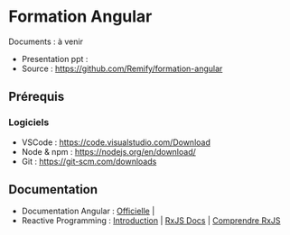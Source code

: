# Formation Angular

Documents : à venir
- Presentation ppt : 
- Source : https://github.com/Remify/formation-angular

## Prérequis

### Logiciels 
- VSCode : https://code.visualstudio.com/Download
- Node & npm : https://nodejs.org/en/download/ 
- Git : https://git-scm.com/downloads

## Documentation

- Documentation Angular : [Officielle](https://angular.io/docs) | 
- Reactive Programming : [Introduction](https://gist.github.com/staltz/868e7e9bc2a7b8c1f754) | [RxJS Docs](http://reactivex.io/rxjs/) | [Comprendre RxJS](http://rxmarbles.com/)
